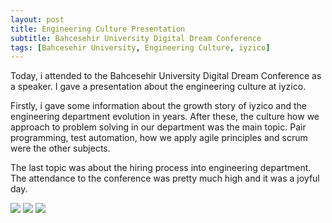 ```yaml
---
layout: post
title: Engineering Culture Presentation
subtitle: Bahcesehir University Digital Dream Conference
tags: [Bahcesehir University, Engineering Culture, iyzico]
---
```

Today, i attended to the Bahcesehir University Digital Dream Conference as a speaker.
I gave a presentation about the engineering culture at iyzico.

Firstly, i gave some information about the growth story of iyzico and the engineering department evolution in years.
After these, the culture how we approach to problem solving in our department was the main topic.
Pair programming, test automation, how we apply agile principles and scrum were the other subjects.

The last topic was about the hiring process into engineering department.
The attendance to the conference was pretty much high and it was a joyful day.

<img src="https://canpekdemir.github.io/img/culture/can_bahce_3.jpg">

<img src="https://canpekdemir.github.io/img/culture/can_bahce_1.jpg">

<img src="https://canpekdemir.github.io/img/culture/can_bahce_2.jpg">
